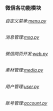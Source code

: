 ### 微信各功能模块

###### 自定义菜单:[menu.py](https://github.com/zgliujiangang/wechat/blob/master/wechat_sdk/contrib/menu.py)
        
###### 消息管理:[msg.py](https://github.com/zgliujiangang/wechat/blob/master/wechat_sdk/contrib/msg.py)

###### 微信网页开发:[web.py](https://github.com/zgliujiangang/wechat/blob/master/wechat_sdk/contrib/msg.py)

###### 素材管理:[media.py](https://github.com/zgliujiangang/wechat/blob/master/wechat_sdk/contrib/media.py)

###### 用户管理:[user.py](https://github.com/zgliujiangang/wechat/blob/master/wechat_sdk/contrib/user.py)

###### 账号管理:[account.py](https://github.com/zgliujiangang/wechat/blob/master/wechat_sdk/contrib/account.py)